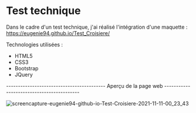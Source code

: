 # Test technique

Dans le cadre d'un test technique, j'ai réalisé l'intégration d'une maquette : https://eugenie94.github.io/Test_Croisiere/

Technologies utilisées :

- HTML5
- CSS3
- Bootstrap
- JQuery


------------------------------------------ Aperçu de la page web ------------------------------------------

![screencapture-eugenie94-github-io-Test-Croisiere-2021-11-11-00_23_43](https://user-images.githubusercontent.com/58372973/141209573-1cc99f27-fecd-4b15-b217-265e1fb807f3.png)
